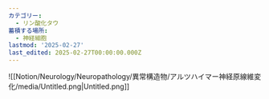 ```yaml
---
カテゴリー:
  - リン酸化タウ
蓄積する場所:
  - 神経細胞
lastmod: '2025-02-27'
last_edited: 2025-02-27T00:00:00.000Z
---
```


![[Notion/Neurology/Neuropathology/異常構造物/アルツハイマー神経原線維変化/media/Untitled.png|Untitled.png]]
